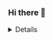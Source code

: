 ### Hi there 👋

<details>
  Some interesting facts about me
  <br>

  - I am a Computer Science Student pursuing B.Tech. 

  - I have interest in working on Web Development and Android Development Projects

  - I am curruntly exploring the Field of Augmented Reality

  ![My github stats](https://github-readme-stats.vercel.app/api?username=kartikeysemwal&show_icons=true)

</details>

<!--
**kartikeysemwal/kartikeysemwal** is a ✨ _special_ ✨ repository because its `README.md` (this file) appears on your GitHub profile.

Here are some ideas to get you started:

- 🔭 I’m currently working on ...
- 🌱 I’m currently learning ...
- 👯 I’m looking to collaborate on ...
- 🤔 I’m looking for help with ...
- 💬 Ask me about ...
- 📫 How to reach me: ...
- 😄 Pronouns: ...
- ⚡ Fun fact: ...
-->
